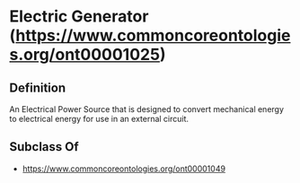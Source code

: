 # Electric Generator (https://www.commoncoreontologies.org/ont00001025)

## Definition
An Electrical Power Source that is designed to convert mechanical energy to electrical energy for use in an external circuit.

## Subclass Of
- https://www.commoncoreontologies.org/ont00001049

